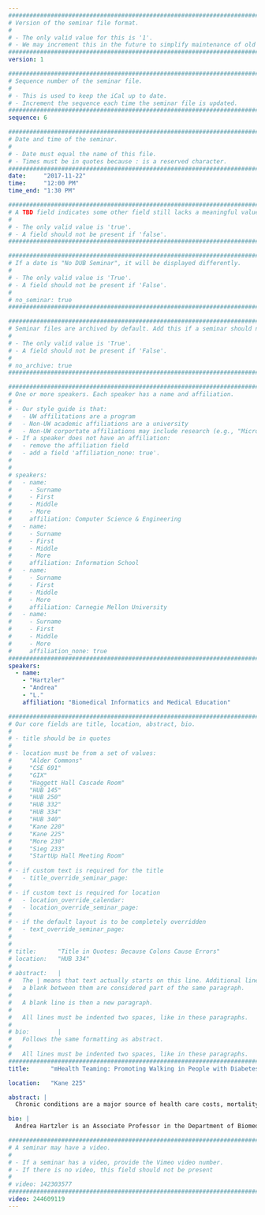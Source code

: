 ```yaml
---
################################################################################
# Version of the seminar file format.
#
# - The only valid value for this is '1'.
# - We may increment this in the future to simplify maintenance of old seminars.
################################################################################
version: 1

################################################################################
# Sequence number of the seminar file.
#
# - This is used to keep the iCal up to date.
# - Increment the sequence each time the seminar file is updated.
################################################################################
sequence: 6

################################################################################
# Date and time of the seminar.
#
# - Date must equal the name of this file.
# - Times must be in quotes because : is a reserved character.
################################################################################
date:     "2017-11-22"
time:     "12:00 PM"
time_end: "1:30 PM"

################################################################################
# A TBD field indicates some other field still lacks a meaningful value.
#
# - The only valid value is 'true'.
# - A field should not be present if 'false'.
################################################################################

################################################################################
# If a date is "No DUB Seminar", it will be displayed differently.
#
# - The only valid value is 'True'.
# - A field should not be present if 'False'.
#
# no_seminar: true
################################################################################

################################################################################
# Seminar files are archived by default. Add this if a seminar should not be.
#
# - The only valid value is 'True'.
# - A field should not be present if 'False'.
#
# no_archive: true
################################################################################

################################################################################
# One or more speakers. Each speaker has a name and affiliation.
#
# - Our style guide is that:
#   - UW affilitations are a program
#   - Non-UW academic affiliations are a university
#   - Non-UW corportate affiliations may include research (e.g., "Microsoft Research")
# - If a speaker does not have an affiliation:
#   - remove the affiliation field
#   - add a field 'affiliation_none: true'.
#
#
# speakers:
#   - name: 
#     - Surname
#     - First
#     - Middle
#     - More
#     affiliation: Computer Science & Engineering 
#   - name: 
#     - Surname
#     - First
#     - Middle
#     - More
#     affiliation: Information School 
#   - name: 
#     - Surname
#     - First
#     - Middle
#     - More
#     affiliation: Carnegie Mellon University 
#   - name:
#     - Surname
#     - First
#     - Middle
#     - More
#     affiliation_none: true
################################################################################
speakers:
  - name:
    - "Hartzler"
    - "Andrea"
    - "L."
    affiliation: "Biomedical Informatics and Medical Education"

################################################################################
# Our core fields are title, location, abstract, bio.
#
# - title should be in quotes
#
# - location must be from a set of values:
#     "Alder Commons"
#     "CSE 691"
#     "GIX"
#     "Haggett Hall Cascade Room"
#     "HUB 145"
#     "HUB 250"
#     "HUB 332"
#     "HUB 334"
#     "HUB 340"
#     "Kane 220"
#     "Kane 225"
#     "More 230"
#     "Sieg 233"
#     "StartUp Hall Meeting Room"
#
# - if custom text is required for the title
#   - title_override_seminar_page:
#
# - if custom text is required for location
#   - location_override_calendar:
#   - location_override_seminar_page:
#
# - if the default layout is to be completely overridden
#   - text_override_seminar_page:
#
#
# title:      "Title in Quotes: Because Colons Cause Errors"
# location:   "HUB 334"
#
# abstract:   |
#   The | means that text actually starts on this line. Additional lines without
#   a blank between them are considered part of the same paragraph.
#
#   A blank line is then a new paragraph.
#
#   All lines must be indented two spaces, like in these paragraphs.
#
# bio:        |
#   Follows the same formatting as abstract.
#
#   All lines must be indented two spaces, like in these paragraphs.
################################################################################
title:      "mHealth Teaming: Promoting Walking in People with Diabetes and Depression through Team-Based Peer Support"

location:   "Kane 225"

abstract: |
  Chronic conditions are a major source of health care costs, mortality, and morbidity expected to contribute to 60% of the global burden of disease by 2020. Although lifestyle change, such as exercise, can drastically reduce the impact of chronic illness, only half of adults meet federal recommendations for 150 minutes of physical activity per week. This challenge is even greater for 1 in 4 older adults with multiple chronic conditions who face significant barriers to self-management. With a focus on individuals with comorbid depression and type II diabetes (D/DM), we are addressing this challenge by promoting physical activity through an approach called “mHealth Teaming”. This approach combines personalized, adaptive walking goals with peer support teams within a mobile health application developed by our collaborators at Palo Alto Research Center. In this talk I will present a pilot study in which we recruited patients with D/DM from Kaiser Permanente Washington (formerly Group Health Cooperative) to use the mobile health application over 6 weeks. I will share insights on feasibility, preliminary efficacy, and social dynamics associated with our mHealth Teaming approach, and conclude with reflections on partnering with an integrated healthcare system on research.

bio: |
  Andrea Hartzler is an Associate Professor in the Department of Biomedical Informatics and Medical Education at the University of Washington and Co-Director of the Clinical Informatics and Patient-Centered Technologies program (CIPCT). Her research focuses on the human-centered design of collaborative health technologies, which range from social recommenders that match patients with peer mentors in online health communities to dashboards that visualize patient-generated data for clinical conversations. Her goal is to understand the needs of patients and stakeholders with whom patients interact to inform the design of tools that empower people to help one another lead healthy and productive lives. Andrea completed received her Ph.D. in Biomedical Informatics from the University of Washington, where she was a postdoctoral fellow and Research Scientist in the Information School. Before returning as an Associate Professor in the Department of Biomedical Informatics and Medical Education, Andrea was an Assistant Investigator at Kaiser Permanente Washington Health Research Institute (formerly Group Health Research Institute).

################################################################################
# A seminar may have a video.
#
# - If a seminar has a video, provide the Vimeo video number.
# - If there is no video, this field should not be present
#
# video: 142303577
################################################################################
video: 244609119
---
```

